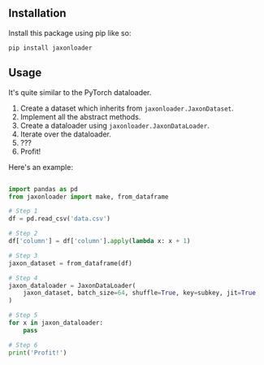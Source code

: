 ## Installation

Install this package using pip like so:

`pip install jaxonloader`

## Usage

It's quite similar to the PyTorch dataloader.

1. Create a dataset which inherits from `jaxonloader.JaxonDataset`.
2. Implement all the abstract methods.
3. Create a dataloader using `jaxonloader.JaxonDataLoader`.
4. Iterate over the dataloader.
5. ???
6. Profit!

Here's an example:

```python

import pandas as pd
from jaxonloader import make, from_dataframe

# Step 1
df = pd.read_csv('data.csv')

# Step 2
df['column'] = df['column'].apply(lambda x: x + 1)

# Step 3
jaxon_dataset = from_dataframe(df)

# Step 4
jaxon_dataloader = JaxonDataLoader(
    jaxon_dataset, batch_size=64, shuffle=True, key=subkey, jit=True
)

# Step 5
for x in jaxon_dataloader:
    pass

# Step 6
print('Profit!')

```
